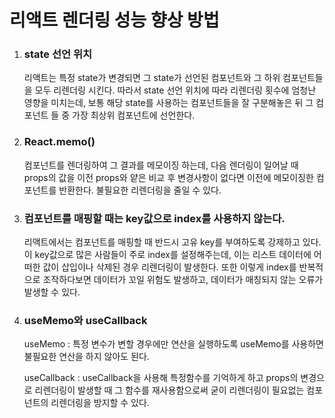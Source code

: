 # 리액트 렌더링 성능 향상 방법

1. ### state 선언 위치 

   리액트는 특정 state가 변경되면 그 state가 선언된 컴포넌트와 그 하위 컴포넌트들을 모두 리렌더링 시킨다. 따라서 state 선언 위치에 따라 리렌더링 횟수에 엄청난 영향을 미치는데, 보통 해당 state를 사용하는 컴포넌트들을 잘 구분해놓은 뒤 그 컴포넌트 들 중 가장 최상위 컴포넌트에 선언한다.

2. ### React.memo()

   컴포넌트를 렌더링하여 그 결과를 메모이징 하는데, 다음 렌더링이 일어날 때 props의 값을 이전 props와 얕은 비교 후 변경사항이 없다면 이전에 메모이징한 컴포넌트를 반환한다. 불필요한 리렌더링을 줄일 수 있다.

3. ###  컴포넌트를 매핑할 때는 key값으로 index를 사용하지 않는다.

   리액트에서는 컴포넌트를 매핑할 때 반드시 고유 key를 부여하도록 강제하고 있다. 이 key값으로 많은 사람들이 주로 index를 설정해주는데,  이는 리스트 데이터에 어떠한 값이 삽입이나 삭제된 경우 리렌더링이 발생한다. 또한 이렇게 index를 반복적으로 조작하다보면 데이터가 꼬일 위험도 발생하고, 데이터가 매칭되지 않는 오류가 발생할 수 있다.

4. ### useMemo와 useCallback

   useMemo : 특정 변수가 변할 경우에만 연산을 실행하도록 useMemo를 사용하면 불필요한 연산을 하지 않아도 된다.

   useCallback : useCallback을 사용해 특정함수를 기억하게 하고 props의 변경으로 리렌더링이 발생할 때 그 함수를 재사용함으로써 굳이 리렌더링이 필요없는 컴포넌트의 리렌더링을 방지할 수 있다.

